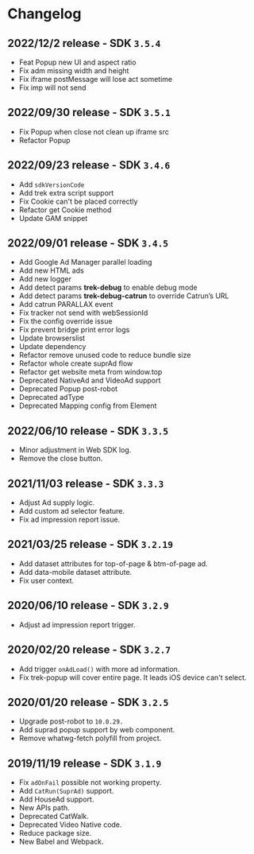 # Changelog

## 2022/12/2 release - SDK `3.5.4`&#x20;

* Feat Popup new UI and aspect ratio
* Fix adm missing width and height
* Fix iframe postMessage will lose act sometime
* Fix imp will not send

## 2022/09/30 release - SDK `3.5.1`

* Fix Popup when close not clean up iframe src&#x20;
* Refactor Popup

## 2022/09/23 release - SDK `3.4.6`

* Add `sdkVersionCode`
* Add trek extra script support
* Fix Cookie can't be placed correctly
* Refactor get Cookie method
* Update GAM snippet

## 2022/09/01 release - SDK `3.4.5`

* Add Google Ad Manager parallel loading
* Add new HTML ads
* Add new logger
* Add detect params **trek-debug** to enable debug mode
* Add detect params **trek-debug-catrun** to override Catrun’s URL
* Add catrun PARALLAX event
* Fix tracker not send with webSessionId
* Fix the config override issue
* Fix prevent bridge print error logs
* Update browserslist
* Update dependency
* Refactor remove unused code to reduce bundle size
* Refactor whole create suprAd flow
* Refactor get website meta from window.top
* Deprecated NativeAd and VideoAd support
* Deprecated Popup post-robot
* Deprecated adType
* Deprecated Mapping config from Element

## 2022/06/10 release - SDK `3.3.5`

* Minor adjustment in Web SDK log.
* Remove the close button.

## 2021/11/03 release - SDK `3.3.3`

* Adjust Ad supply logic.
* Add custom ad selector feature.
* Fix ad impression report issue.

## 2021/03/25 release - SDK `3.2.19`

* Add dataset attributes for top-of-page & btm-of-page ad.
* Add data-mobile dataset attribute.
* Fix user context.

## 2020/06/10 release - SDK `3.2.9`

* Adjust ad impression report trigger.

## 2020/02/20 release - SDK `3.2.7`

* Add trigger `onAdLoad()` with more ad information.
* Fix trek-popup will cover entire page. It leads iOS device can't select.

## 2020/01/20 release - SDK `3.2.5`

* Upgrade post-robot to `10.0.29.`
* Add suprad popup support by web component.
* Remove whatwg-fetch polyfill from project.

## 2019/11/19 release - SDK `3.1.9`

* Fix `adOnFail` possible not working property.
* Add `CatRun(SuprAd)` support.
* Add HouseAd support.
* New APIs path.
* Deprecated CatWalk.
* Deprecated Video Native code.
* Reduce package size.
* New Babel and Webpack.

